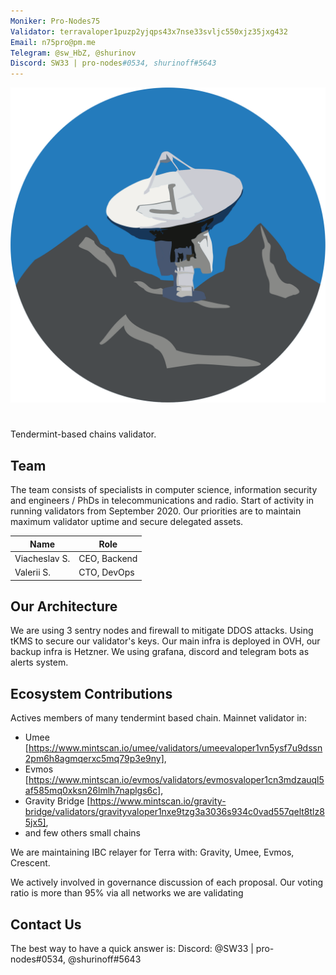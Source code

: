 ```yaml
---
Moniker: Pro-Nodes75
Validator: terravaloper1puzp2yjqps43x7nse33svljc550xjz35jxg432
Email: n75pro@pm.me
Telegram: @sw_HbZ, @shurinov
Discord: SW33 | pro-nodes#0534, shurinoff#5643
---
```


 ![pro-nodes75](./pro-nodes75.png)

# <moniker> 
Tendermint-based chains validator.

## Team

The team consists of specialists in computer science, information security and engineers / PhDs in telecommunications and radio.
Start of activity in running validators from September 2020.
Our priorities are to maintain maximum validator uptime and secure delegated assets.

| Name            | Role    | 
| --------------- | ------- | 
| Viacheslav S.   | CEO, Backend | 
| Valerii S.      | CTO, DevOps    | 

## Our Architecture

We are using 3 sentry nodes and firewall to mitigate DDOS attacks. Using tKMS to secure our validator's keys. Our main infra is deployed in OVH, our backup infra is Hetzner.
We using grafana, discord and telegram bots as alerts system.

## Ecosystem Contributions

Actives members of many tendermint based chain. 
Mainnet validator in:
- Umee [https://www.mintscan.io/umee/validators/umeevaloper1vn5ysf7u9dssn2pm6h8agmqerxc5mq79p3e9ny], 
- Evmos [https://www.mintscan.io/evmos/validators/evmosvaloper1cn3mdzauql5af585mq0xksn26lmlh7naplgs6c], 
- Gravity Bridge [https://www.mintscan.io/gravity-bridge/validators/gravityvaloper1nxe9tzg3a3036s934c0vad557qelt8tlz85jx5],
- and few others small chains

We are maintaining IBC relayer for Terra with: Gravity, Umee, Evmos, Crescent.

We actively involved in governance discussion of each proposal. Our voting ratio is more than 95% via all networks we are validating   

## Contact Us

The best way to have a quick answer is: Discord: @SW33 | pro-nodes#0534, @shurinoff#5643
